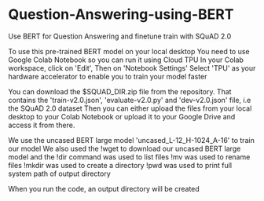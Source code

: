 # Question-Answering-using-BERT
Use BERT for Question Answering and finetune train with SQuAD 2.0 

To use this pre-trained BERT model on your local desktop
You need to use Google Colab Notebook so you can run it using Cloud TPU
In your Colab workspace, click on 'Edit', Then on 'Notebook Settings'
Select 'TPU' as your hardware accelerator to enable you to train your model faster

You can download the $SQUAD_DIR.zip file from the repository.
That contains the 'train-v2.0.json', 'evaluate-v2.0.py' and 'dev-v2.0.json' file, i.e the SQuAD 2.0 dataset
Then you can either upload the files from your local desktop to your Colab Notebook or upload it to your Google Drive and access it from there.

We use the uncased BERT large model 'uncased_L-12_H-1024_A-16' to train our model
We also used the !wget to download our uncased BERT large model
and the !dir command was used to list files
!mv was used to rename files
!mkdir was used to create a directory
!pwd was used to print full system path of output directory

When you run the code, an output directory will be created
